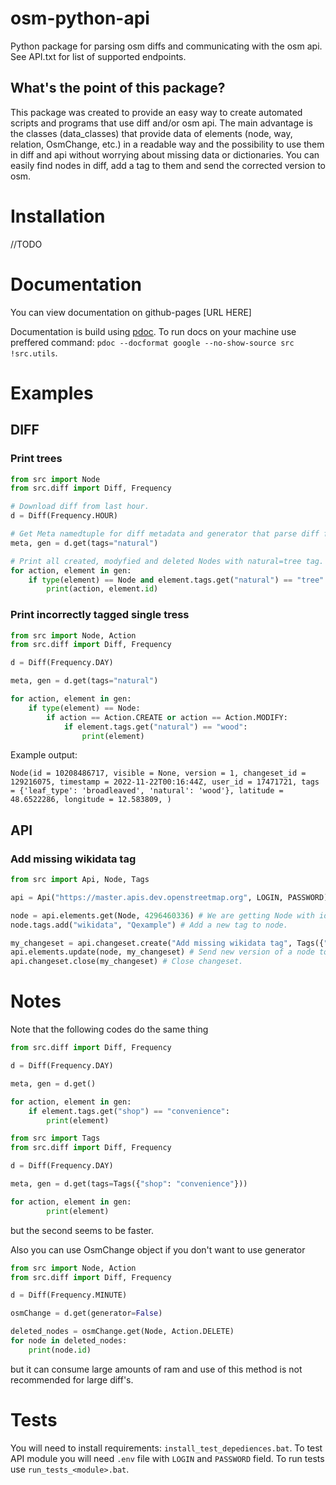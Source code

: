# osm-python-api
Python package for parsing osm diffs and communicating with the osm api. See API.txt for list of supported endpoints.

## What's the point of this package?
This package was created to provide an easy way to create automated scripts and programs that use diff and/or osm api. The main advantage is the classes (data_classes) that provide data of elements (node, way, relation, OsmChange, etc.) in a readable way and the possibility to use them in diff and api without worrying about missing data or dictionaries. You can easily find nodes in diff, add a tag to them and send the corrected version to osm.

# Installation
//TODO

# Documentation
You can view documentation on github-pages [URL HERE]

Documentation is build using [pdoc](https://pdoc.dev).
To run docs on your machine use preffered command: `pdoc --docformat google --no-show-source src !src.utils`.

# Examples
## DIFF
### Print trees
```py
from src import Node
from src.diff import Diff, Frequency

# Download diff from last hour.
d = Diff(Frequency.HOUR)

# Get Meta namedtuple for diff metadata and generator that parse diff file.
meta, gen = d.get(tags="natural")

# Print all created, modyfied and deleted Nodes with natural=tree tag.
for action, element in gen:
    if type(element) == Node and element.tags.get("natural") == "tree":
        print(action, element.id)
```

### Print incorrectly tagged single tress
```py
from src import Node, Action
from src.diff import Diff, Frequency

d = Diff(Frequency.DAY)

meta, gen = d.get(tags="natural")

for action, element in gen:
    if type(element) == Node:
        if action == Action.CREATE or action == Action.MODIFY:
            if element.tags.get("natural") == "wood":
                print(element)
```
Example output:
```
Node(id = 10208486717, visible = None, version = 1, changeset_id = 129216075, timestamp = 2022-11-22T00:16:44Z, user_id = 17471721, tags = {'leaf_type': 'broadleaved', 'natural': 'wood'}, latitude = 48.6522286, longitude = 12.583809, )
```

## API
### Add missing wikidata tag
```py
from src import Api, Node, Tags

api = Api("https://master.apis.dev.openstreetmap.org", LOGIN, PASSWORD)

node = api.elements.get(Node, 4296460336) # We are getting Node with id 4296460336 where we want to add a new tag to
node.tags.add("wikidata", "Qexample") # Add a new tag to node.

my_changeset = api.changeset.create("Add missing wikidata tag", Tags({"automatic": "yes"})) # Create new changeset with description and tag
api.elements.update(node, my_changeset) # Send new version of a node to osm
api.changeset.close(my_changeset) # Close changeset.
```

# Notes
Note that the following codes do the same thing
```py
from src.diff import Diff, Frequency

d = Diff(Frequency.DAY)

meta, gen = d.get()

for action, element in gen:
    if element.tags.get("shop") == "convenience":
        print(element)
```
```py
from src import Tags
from src.diff import Diff, Frequency

d = Diff(Frequency.DAY)

meta, gen = d.get(tags=Tags({"shop": "convenience"}))

for action, element in gen:
        print(element)
```
but the second seems to be faster.

Also you can use OsmChange object if you don't want to use generator
```py
from src import Node, Action
from src.diff import Diff, Frequency

d = Diff(Frequency.MINUTE)

osmChange = d.get(generator=False)

deleted_nodes = osmChange.get(Node, Action.DELETE)
for node in deleted_nodes:
    print(node.id)
```
but it can consume large amounts of ram and use of this method is not recommended for large diff's.

# Tests
You will need to install requirements: `install_test_depediences.bat`. To test API module you will need `.env` file with `LOGIN` and `PASSWORD` field.
To run tests use `run_tests_<module>.bat`.